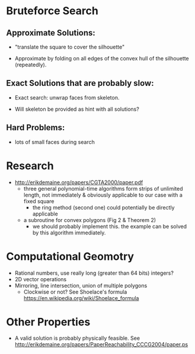 Bruteforce Search
=================

Approximate Solutions:
----------------------
- "translate the square to cover the silhouette"

- Approximate by folding on all edges of the convex hull of the silhouette (repeatedly).

Exact Solutions that are probably slow:
---------------------------------------
- Exact search: unwrap faces from skeleton.

- Will skeleton be provided as hint with all solutions?

Hard Problems:
--------------
- lots of small faces during search

Research
========
- http://erikdemaine.org/papers/CGTA2000/paper.pdf
  - three general polynomial-time algorithms form strips of unlimited length, not immediately & obviously applicable to our case with a fixed square
    * the ring method (second one) could potentially be directly applicable
  - a subroutine for convex polygons (Fig 2 & Theorem 2)
    * we should probably implement this. the example can be solved by this algorithm immediately.

Computational Geomotry
======================
- Rational numbers, use really long (greater than 64 bits) integers?
- 2D vector operations
- Mirroring, line intersection, union of multiple polygons
  * Clockwise or not? See Shoelace's formula https://en.wikipedia.org/wiki/Shoelace_formula

Other Properties
================
- A valid solution is probably physically feasible. See http://erikdemaine.org/papers/PaperReachability_CCCG2004/paper.ps
